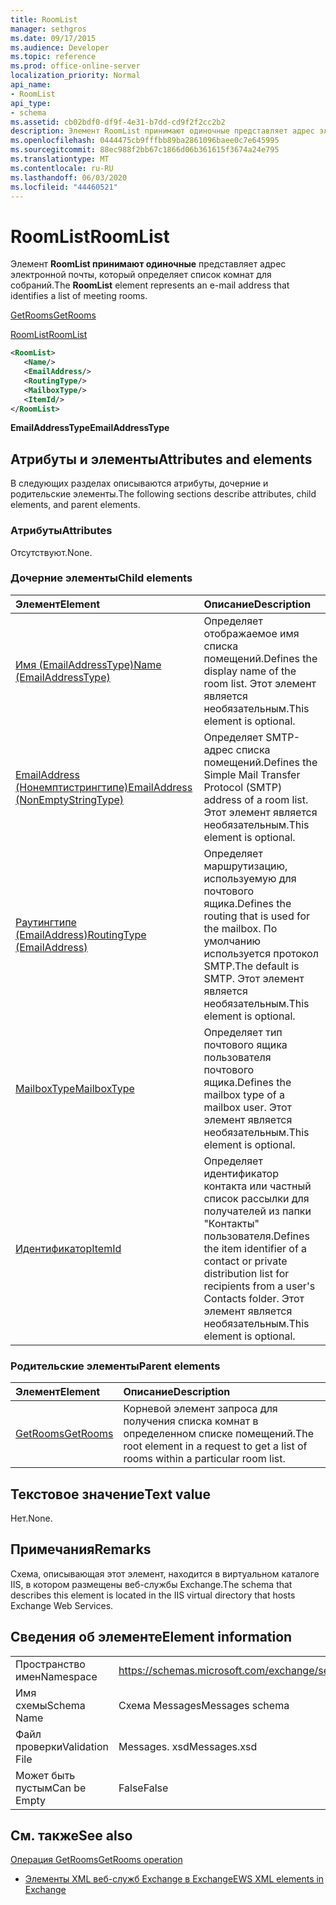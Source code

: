```yaml
---
title: RoomList
manager: sethgros
ms.date: 09/17/2015
ms.audience: Developer
ms.topic: reference
ms.prod: office-online-server
localization_priority: Normal
api_name:
- RoomList
api_type:
- schema
ms.assetid: cb02bdf0-df9f-4e31-b7dd-cd9f2f2cc2b2
description: Элемент RoomList принимают одиночные представляет адрес электронной почты, который определяет список комнат для собраний.
ms.openlocfilehash: 0444475cb9fffbb89ba2861096baee0c7e645995
ms.sourcegitcommit: 88ec988f2bb67c1866d06b361615f3674a24e795
ms.translationtype: MT
ms.contentlocale: ru-RU
ms.lasthandoff: 06/03/2020
ms.locfileid: "44460521"
---
```

# <a name="roomlist"></a><span data-ttu-id="f5a40-103">RoomList</span><span class="sxs-lookup"><span data-stu-id="f5a40-103">RoomList</span></span>

<span data-ttu-id="f5a40-104">Элемент **RoomList принимают одиночные** представляет адрес электронной почты, который определяет список комнат для собраний.</span><span class="sxs-lookup"><span data-stu-id="f5a40-104">The **RoomList** element represents an e-mail address that identifies a list of meeting rooms.</span></span> 
  
[<span data-ttu-id="f5a40-105">GetRooms</span><span class="sxs-lookup"><span data-stu-id="f5a40-105">GetRooms</span></span>](getrooms.md)
  
[<span data-ttu-id="f5a40-106">RoomList</span><span class="sxs-lookup"><span data-stu-id="f5a40-106">RoomList</span></span>](roomlist.md)
  
```XML
<RoomList>
   <Name/>
   <EmailAddress/>
   <RoutingType/>
   <MailboxType/>
   <ItemId/>
</RoomList>
```

 <span data-ttu-id="f5a40-107">**EmailAddressType**</span><span class="sxs-lookup"><span data-stu-id="f5a40-107">**EmailAddressType**</span></span>
## <a name="attributes-and-elements"></a><span data-ttu-id="f5a40-108">Атрибуты и элементы</span><span class="sxs-lookup"><span data-stu-id="f5a40-108">Attributes and elements</span></span>

<span data-ttu-id="f5a40-109">В следующих разделах описываются атрибуты, дочерние и родительские элементы.</span><span class="sxs-lookup"><span data-stu-id="f5a40-109">The following sections describe attributes, child elements, and parent elements.</span></span>
  
### <a name="attributes"></a><span data-ttu-id="f5a40-110">Атрибуты</span><span class="sxs-lookup"><span data-stu-id="f5a40-110">Attributes</span></span>

<span data-ttu-id="f5a40-111">Отсутствуют.</span><span class="sxs-lookup"><span data-stu-id="f5a40-111">None.</span></span>
  
### <a name="child-elements"></a><span data-ttu-id="f5a40-112">Дочерние элементы</span><span class="sxs-lookup"><span data-stu-id="f5a40-112">Child elements</span></span>

|<span data-ttu-id="f5a40-113">**Элемент**</span><span class="sxs-lookup"><span data-stu-id="f5a40-113">**Element**</span></span>|<span data-ttu-id="f5a40-114">**Описание**</span><span class="sxs-lookup"><span data-stu-id="f5a40-114">**Description**</span></span>|
|:-----|:-----|
|[<span data-ttu-id="f5a40-115">Имя (EmailAddressType)</span><span class="sxs-lookup"><span data-stu-id="f5a40-115">Name (EmailAddressType)</span></span>](name-emailaddresstype.md) <br/> |<span data-ttu-id="f5a40-116">Определяет отображаемое имя списка помещений.</span><span class="sxs-lookup"><span data-stu-id="f5a40-116">Defines the display name of the room list.</span></span> <span data-ttu-id="f5a40-117">Этот элемент является необязательным.</span><span class="sxs-lookup"><span data-stu-id="f5a40-117">This element is optional.</span></span>  <br/> |
|[<span data-ttu-id="f5a40-118">EmailAddress (Нонемптистрингтипе)</span><span class="sxs-lookup"><span data-stu-id="f5a40-118">EmailAddress (NonEmptyStringType)</span></span>](emailaddress-nonemptystringtype.md) <br/> |<span data-ttu-id="f5a40-119">Определяет SMTP-адрес списка помещений.</span><span class="sxs-lookup"><span data-stu-id="f5a40-119">Defines the Simple Mail Transfer Protocol (SMTP) address of a room list.</span></span> <span data-ttu-id="f5a40-120">Этот элемент является необязательным.</span><span class="sxs-lookup"><span data-stu-id="f5a40-120">This element is optional.</span></span>  <br/> |
|[<span data-ttu-id="f5a40-121">Раутингтипе (EmailAddress)</span><span class="sxs-lookup"><span data-stu-id="f5a40-121">RoutingType (EmailAddress)</span></span>](routingtype-emailaddress.md) <br/> |<span data-ttu-id="f5a40-122">Определяет маршрутизацию, используемую для почтового ящика.</span><span class="sxs-lookup"><span data-stu-id="f5a40-122">Defines the routing that is used for the mailbox.</span></span> <span data-ttu-id="f5a40-123">По умолчанию используется протокол SMTP.</span><span class="sxs-lookup"><span data-stu-id="f5a40-123">The default is SMTP.</span></span> <span data-ttu-id="f5a40-124">Этот элемент является необязательным.</span><span class="sxs-lookup"><span data-stu-id="f5a40-124">This element is optional.</span></span>  <br/> |
|[<span data-ttu-id="f5a40-125">MailboxType</span><span class="sxs-lookup"><span data-stu-id="f5a40-125">MailboxType</span></span>](mailboxtype.md) <br/> |<span data-ttu-id="f5a40-126">Определяет тип почтового ящика пользователя почтового ящика.</span><span class="sxs-lookup"><span data-stu-id="f5a40-126">Defines the mailbox type of a mailbox user.</span></span> <span data-ttu-id="f5a40-127">Этот элемент является необязательным.</span><span class="sxs-lookup"><span data-stu-id="f5a40-127">This element is optional.</span></span>  <br/> |
|[<span data-ttu-id="f5a40-128">Идентификатор</span><span class="sxs-lookup"><span data-stu-id="f5a40-128">ItemId</span></span>](itemid.md) <br/> |<span data-ttu-id="f5a40-129">Определяет идентификатор контакта или частный список рассылки для получателей из папки "Контакты" пользователя.</span><span class="sxs-lookup"><span data-stu-id="f5a40-129">Defines the item identifier of a contact or private distribution list for recipients from a user's Contacts folder.</span></span> <span data-ttu-id="f5a40-130">Этот элемент является необязательным.</span><span class="sxs-lookup"><span data-stu-id="f5a40-130">This element is optional.</span></span>  <br/> |
   
### <a name="parent-elements"></a><span data-ttu-id="f5a40-131">Родительские элементы</span><span class="sxs-lookup"><span data-stu-id="f5a40-131">Parent elements</span></span>

|<span data-ttu-id="f5a40-132">**Элемент**</span><span class="sxs-lookup"><span data-stu-id="f5a40-132">**Element**</span></span>|<span data-ttu-id="f5a40-133">**Описание**</span><span class="sxs-lookup"><span data-stu-id="f5a40-133">**Description**</span></span>|
|:-----|:-----|
|[<span data-ttu-id="f5a40-134">GetRooms</span><span class="sxs-lookup"><span data-stu-id="f5a40-134">GetRooms</span></span>](getrooms.md) <br/> |<span data-ttu-id="f5a40-135">Корневой элемент запроса для получения списка комнат в определенном списке помещений.</span><span class="sxs-lookup"><span data-stu-id="f5a40-135">The root element in a request to get a list of rooms within a particular room list.</span></span>  <br/> |
   
## <a name="text-value"></a><span data-ttu-id="f5a40-136">Текстовое значение</span><span class="sxs-lookup"><span data-stu-id="f5a40-136">Text value</span></span>

<span data-ttu-id="f5a40-137">Нет.</span><span class="sxs-lookup"><span data-stu-id="f5a40-137">None.</span></span>
  
## <a name="remarks"></a><span data-ttu-id="f5a40-138">Примечания</span><span class="sxs-lookup"><span data-stu-id="f5a40-138">Remarks</span></span>

<span data-ttu-id="f5a40-139">Схема, описывающая этот элемент, находится в виртуальном каталоге IIS, в котором размещены веб-службы Exchange.</span><span class="sxs-lookup"><span data-stu-id="f5a40-139">The schema that describes this element is located in the IIS virtual directory that hosts Exchange Web Services.</span></span>
  
## <a name="element-information"></a><span data-ttu-id="f5a40-140">Сведения об элементе</span><span class="sxs-lookup"><span data-stu-id="f5a40-140">Element information</span></span>

|||
|:-----|:-----|
|<span data-ttu-id="f5a40-141">Пространство имен</span><span class="sxs-lookup"><span data-stu-id="f5a40-141">Namespace</span></span>  <br/> |https://schemas.microsoft.com/exchange/services/2006/messages  <br/> |
|<span data-ttu-id="f5a40-142">Имя схемы</span><span class="sxs-lookup"><span data-stu-id="f5a40-142">Schema Name</span></span>  <br/> |<span data-ttu-id="f5a40-143">Схема Messages</span><span class="sxs-lookup"><span data-stu-id="f5a40-143">Messages schema</span></span>  <br/> |
|<span data-ttu-id="f5a40-144">Файл проверки</span><span class="sxs-lookup"><span data-stu-id="f5a40-144">Validation File</span></span>  <br/> |<span data-ttu-id="f5a40-145">Messages. xsd</span><span class="sxs-lookup"><span data-stu-id="f5a40-145">Messages.xsd</span></span>  <br/> |
|<span data-ttu-id="f5a40-146">Может быть пустым</span><span class="sxs-lookup"><span data-stu-id="f5a40-146">Can be Empty</span></span>  <br/> |<span data-ttu-id="f5a40-147">False</span><span class="sxs-lookup"><span data-stu-id="f5a40-147">False</span></span>  <br/> |
   
## <a name="see-also"></a><span data-ttu-id="f5a40-148">См. также</span><span class="sxs-lookup"><span data-stu-id="f5a40-148">See also</span></span>



[<span data-ttu-id="f5a40-149">Операция GetRooms</span><span class="sxs-lookup"><span data-stu-id="f5a40-149">GetRooms operation</span></span>](getrooms-operation.md)


- [<span data-ttu-id="f5a40-150">Элементы XML веб-служб Exchange в Exchange</span><span class="sxs-lookup"><span data-stu-id="f5a40-150">EWS XML elements in Exchange</span></span>](ews-xml-elements-in-exchange.md)

